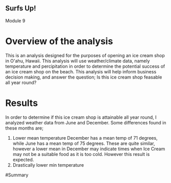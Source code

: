 ## Surfs Up!
Module 9
# Overview of the analysis
This is an analysis designed for the purposes of opening an ice cream shop in O'ahu, Hawaii. This analysis will use weather/climate data, namely temperature and percipitation in order to determine the potential success of an ice cream shop on the beach. This analysis will help inform business decision making, and answer the question; Is this ice cream shop feasable all year round?

# Results
In order to determine if this ice cream shop is attainable all year round, I analyzed weather data from June and December. Some differences found in these months are;
1. Lower mean temperature
December has a mean temp of 71 degrees, while June has a mean temp of 75 degrees. These are quite similar, however a lower mean in December may indicate times when Ice Cream may not be a suitable food as it is too cold. However this result is expected.
2. Drastically lower min temperature 


#Summary
